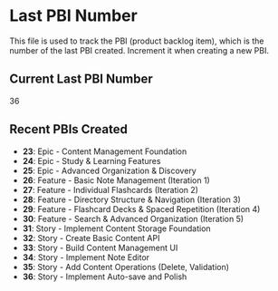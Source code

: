 # Last PBI Number

This file is used to track the PBI (product backlog item), which is the number of the last PBI created. Increment it when creating a new PBI.

## Current Last PBI Number

36

## Recent PBIs Created

- **23**: Epic - Content Management Foundation
- **24**: Epic - Study & Learning Features
- **25**: Epic - Advanced Organization & Discovery
- **26**: Feature - Basic Note Management (Iteration 1)
- **27**: Feature - Individual Flashcards (Iteration 2)
- **28**: Feature - Directory Structure & Navigation (Iteration 3)
- **29**: Feature - Flashcard Decks & Spaced Repetition (Iteration 4)  
- **30**: Feature - Search & Advanced Organization (Iteration 5)
- **31**: Story - Implement Content Storage Foundation
- **32**: Story - Create Basic Content API
- **33**: Story - Build Content Management UI
- **34**: Story - Implement Note Editor
- **35**: Story - Add Content Operations (Delete, Validation)
- **36**: Story - Implement Auto-save and Polish
